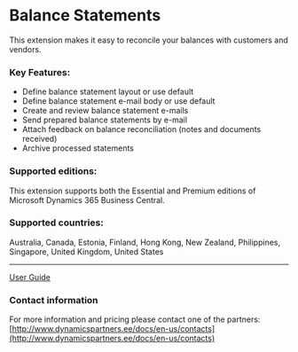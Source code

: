 # Balance Statements
This extension makes it easy to reconcile your balances with customers and vendors.

### Key Features:
- Define balance statement layout or use default
- Define balance statement e-mail body or use default
- Create and review balance statement e-mails
- Send prepared balance statements by e-mail
- Attach feedback on balance reconciliation (notes and documents received) 
- Archive processed statements

### Supported editions:
This extension supports both the Essential and Premium editions of Microsoft Dynamics 365 Business Central.

### Supported countries:
Australia, Canada, Estonia, Finland, Hong Kong, New Zealand, Philippines, Singapore, United Kingdom, United States

---

[User Guide](help.md)

### Contact information

For more information and pricing please contact one of the partners:  
[http://www.dynamicspartners.ee/docs/en-us/contacts](http://www.dynamicspartners.ee/docs/en-us/contacts)